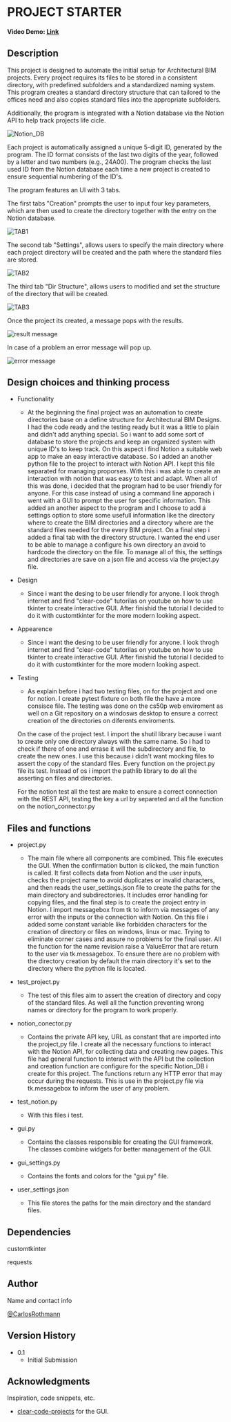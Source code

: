 # PROJECT STARTER

#### Video Demo:  [Link](https://youtu.be/WWI5ycDSDFM)

## Description

This project is designed to automate the initial setup for Architectural BIM projects. Every project requires its files to be stored in a consistent directory, with predefined subfolders and a standardized naming system. This program creates a standard directory structure that can tailored to the offices need and also copies standard files into the appropriate subfolders.

Additionally, the program is integrated with a Notion database via the Notion API to help track projects life cicle.

![Notion_DB](images/Notion.png)

Each project is automatically assigned a unique 5-digit ID, generated by the program. The ID format consists of the last two digits of the year, followed by a letter and two numbers (e.g., 24A00). The program checks the last used ID from the Notion database each time a new project is created to ensure sequential numbering of the ID's.

The program features an UI with 3 tabs. 

The first tabs "Creation" prompts the user to input four key parameters, which are then used to create the directory together with the entry on the Notion database. 

![TAB1](images/creation.png)

The second tab "Settings", allows users to specify the main directory where each project directory will be created and the path where the standard files are stored.

![TAB2](images/settings.png)

The third tab "Dir Structure", allows users to modified and set the structure of the directory that will be created.

![TAB3](images/structure.png)



Once the project its created, a message pops with the results. 

![result message](images/result.png)

In case of a problem an error message will pop up. 

![error message](images/error.png)


## Design choices and thinking process

* Functionality
    * At the beginning the final project was an automation to create directories base on a define structure for Architectural BIM Designs. I had the code ready and the testing ready but it was a little to plain and didn't add anything special. So i want to add some sort of database to store the projects and keep an organized system with unique ID's to keep track. On this aspect i find Notion a suitable web app to make an easy interactive database. So i added an another python file to the project to interact with Notion API. I kept this file separated for managing proporses. With this i was able to create an interaction with notion that was easy to test and adapt. When all of this was done, i decided that the program had to be user friendly for anyone. For this case instead of using a command line apporach i went with a GUI to prompt the user for specific information. This added an another aspect to the program and I choose to add a settings option to store some usefull information like the directory where to create the BIM directories and a directory where are the standard files needed for the every BIM project. On a final step i added a final tab with the directory structure. I wanted the end user to be able to manage a configure his own directory an avoid to hardcode the directory on the file. To manage all of this, the settings and directories are save on a json file and access via the project.py file.

* Design
    * Since i want the desing to be user friendly for anyone. I look throgh internet and find "clear-code" tutorilas on youtube on how to use tkinter to create interactive GUI. After finishid the tutorial I decided to do it with customtkinter for the more modern looking aspect. 

* Appearence
    * Since i want the desing to be user friendly for anyone. I look throgh internet and find "clear-code" tutorilas on youtube on how to use tkinter to create interactive GUI. After finishid the tutorial I decided to do it with customtkinter for the more modern looking aspect. 

* Testing
    * As explain before i had two testing files, on for the project and one for notion. I create pytest fixture on both file the have a more consisce file.
    The testing was done on the cs50p web enviroment as well on a Git repository on a windosws desktop to ensure a correct creation of the directories on diferents enviroments.

    On the case of the project test. I import the shutil library because i want to create only one directory always with the same name. So i had to check if there of one and errase it will the subdirectory and file, to create the new ones. I use this because i didn't want mocking files to assert the copy of the standard files. Every function on the project.py file its test. Instead of os i import the pathlib library to do all the asserting on files and directories. 

    For the notion test all the test are make to ensure a correct connection with the REST API, testing the key a url by separeted and all the function on the notion_connector.py


## Files and functions

* project.py
    * The main file where all components are combined. This file executes the GUI. When the confirmation button is clicked, the main function is called. It first collects data from Notion and the user inputs, checks the project name to avoid duplicates or invalid characters, and then reads the user_settings.json file to create the paths for the main directory and subdirectories. It includes error handling for copying files, and the final step is to create the project entry in Notion. I import messagebox from tk to inform via messages of any error with the inputs or the connection with Notion. On this file i added some constant variable like forbidden characters for the creation of directory or files on windows, linux or mac. Trying to eliminate corner cases and assure no problems for the final user. All the function for the name revision raise a ValueError that are return to the user via tk.messagebox. To ensure there are no problem with the directory creation by default the main directory it's set to the directory where the python file is located.

* test_project.py
    * The test of this files aim to assert the creation of directory and copy of the standard files. As well all the function preventing wrong names or directory for the program to work properly. 

* notion_conector.py
    * Contains the private API key, URL as constant that are imported into the project,py file. I create all the necessary functions to interact with the Notion API, for collecting data and creating new pages. This file had general function to interact with the API but the collection and creation function are configure for the specific Notion_DB i create for this project. The functions return any HTTP error that may occur during the requests. This is use in the project.py file via tk.messagebox to inform the user of any problem.

* test_notion.py
    * With this files i test.

* gui.py
    * Contains the classes responsible for creating the GUI framework. The classes combine widgets for better management of the GUI.

* gui_settings.py
    * Contains the fonts and colors for the "gui.py" file.

* user_settings.json
    * This file stores the paths for the main directory and the standard files.


## Dependencies


customtkinter

requests


## Author

Name and contact info

[@CarlosRothmann](www.linkedin.com/in/carlos-rothmann-la-luz)

## Version History

* 0.1
    * Initial Submission

## Acknowledgments

Inspiration, code snippets, etc.
* [clear-code-projects](https://github.com/clear-code-projects) for the GUI.